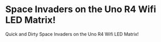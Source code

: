 # Space Invaders on the Uno R4 Wifi LED Matrix!

Quick and Dirty Space Invaders on the Uno R4 Wifi LED Matrix!
